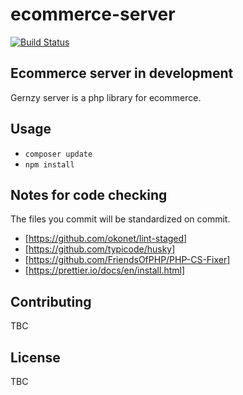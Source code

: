 # ecommerce-server
[![Build Status](https://travis-ci.com/gernzy/gernzy-server.svg?branch=master)](https://travis-ci.com/gernzy/gernzy-server)

## Ecommerce server in development
Gernzy server is a php library for ecommerce.

## Usage
* `composer update`
* `npm install`

## Notes for code checking

The files you commit will be standardized on commit.
* [https://github.com/okonet/lint-staged]
* [https://github.com/typicode/husky]
* [https://github.com/FriendsOfPHP/PHP-CS-Fixer]
* [https://prettier.io/docs/en/install.html]

## Contributing
TBC

## License
TBC

